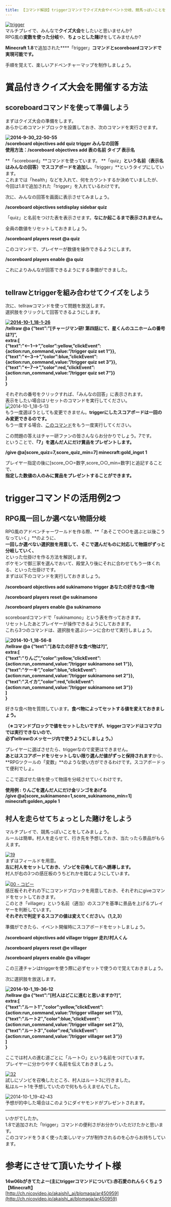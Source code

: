 ```yaml
---
title: 【コマンド解説】triggerコマンドでクイズ大会やイベント分岐、競馬っぽいことをしよう
---
```


[![trigger](https://cdn-ak.f.st-hatena.com/images/fotolife/s/sasigume/20210208/20210208135139.png)](#4/7/47fd3e1e.png "trigger")  
マルチプレイで、みんなで**クイズ大会**をしたいと思いませんか?  
RPG風の**変数を使った分岐**や、**ちょっとした賭け**をしてみませんか? 

**Minecraft 1.8**で追加された****「trigger」**コマンドとscoreboardコマンドで実現可能です。**

手順を覚えて、楽しいアドベンチャーマップを制作しましょう。 

# 賞品付きクイズ大会を開催する方法

## scoreboardコマンドを使って準備しよう

まずはクイズ大会の準備をします。  
あらかじめコマンドブロックを設置しておき、次のコマンドを実行させます。

**![2014-9-30_22-50-55](https://cdn-ak.f.st-hatena.com/images/fotolife/s/sasigume/20210208/20210208150902.jpg)  
/scoreboard objectives add quiz trigger みんなの回答  
使用方法：/scoreboard objectives add 表の名前 タイプ 表示名** 

**「scoreboard」**コマンドを使っています。
**「quiz」**という名前（表示名はみんなの回答）でスコアボードを追加し、**「trigger」**というタイプにしています。  
これまでは「health」などを入れて、何をカウントするか決めていましたが、  
今回は1.8で追加された「trigger」を入れているわけです。

次に、みんなの回答を画面に表示させてみましょう。

**/scoreboard objectives setdisplay sidebar quiz**

「quiz」と名前をつけた表を表示させます。**なにか起こるまで表示されません。**

全員の数値をリセットしておきましょう。

**/scoreboard players reset @a quiz**

このコマンドで、プレイヤーが数値を操作できるようにします。

**/scoreboard players enable @a quiz**

これによりみんなが回答できるようにする準備ができました。  
 

## tellrawとtriggerを組み合わせてクイズをしよう

次に、tellrawコマンドを使って問題を放送します。  
選択肢をクリックして回答できるようにします。

**[![2014-10-1_18-1-26](https://cdn-ak.f.st-hatena.com/images/fotolife/s/sasigume/20210208/20210208141140.jpg)](#5/a/5af62763.jpg "2014-10-1_18-1-26")  
/tellraw @a {“text”:”\[チャージマン研! 第四話にて、星くんのユニホームの番号は?\]”,  
extra:\[  
{“text”:”<—1—>”,”color”:yellow,”clickEvent”:{action:run\_command,value:”/trigger quiz set 1“}},  
{“text”:”<—3—>”,”color”:blue,”clickEvent”:{action:run\_command,value:”/trigger quiz set 3“}},  
{“text”:”<—7—>”,”color”:red,”clickEvent”:{action:run\_command,value:”/trigger quiz set 7“}}  
\]  
}**

それぞれの番号をクリックすれば、「みんなの回答」に表示されます。  
表示をしたい場合はリセットのコマンドを実行してください。  
![2014-10-1_18-5-13](https://cdn-ak.f.st-hatena.com/images/fotolife/s/sasigume/20210208/20210208151429.jpg)  
もう一度選ぼうとしても変更できません。**triggerにしたスコアボードは一回のみ変更できるのです。**  
もう一度する場合、[このコマンド](#enable_command)をもう一度実行してください。

この問題の答えはチャー研ファンの皆さんならお分かりでしょう。7です。  
ということで、**「7」を選んだ人にだけ賞品をプレゼントします。**

**/give @a\[score\_quiz=7,score\_quiz\_min=7\] minecraft:gold\_ingot 1**

プレイヤー指定の後に\[score_○○=数字,score_○○\_min=数字\]と追記することで、  
**指定した数値の人のみに賞品をプレゼントすることができます。**

# triggerコマンドの活用例2つ

## RPG風一回しか選べない物語分岐

RPG風のアドベンチャーワールドを作る際、**「あそこで○○を選ぶと以後こうなっていく」**のように、  
**一回しか選べない選択肢を用意して、そこで選んだものに対応して物語がずっと分岐していく、**  
といった仕掛けを作る方法を解説します。  
ポケモンで御三家を選んでおいて、殿堂入り後にそれに合わせてもう一体くれる、といった仕掛けです。  
まずは以下のコマンドを実行しておきましょう。

**/scoreboard objectives add sukinamono trigger あなたの好きな食べ物**

**/scoreboard players reset @e sukinamono**

**/scoreboard players enable @a sukinamono**

scoreboardコマンドで「sukinamono」という表を作っておきます。  
リセットしたあとプレイヤーが操作できるようにしておきます。  
これら3つのコマンドは、選択肢を選ぶシーンに合わせて実行しましょう。

**![2014-10-1_18-56-8](https://cdn-ak.f.st-hatena.com/images/fotolife/s/sasigume/20210208/20210208132330.jpg)  
/tellraw @a {“text”:”\[あなたの好きな食べ物は?\]”,  
extra:\[  
{“text”:”りんご”,”color”:yellow,”clickEvent”:{action:run\_command,value:”/trigger sukinamono set 1“}},  
{“text”:”ケーキ”,”color”:blue,”clickEvent”:{action:run\_command,value:”/trigger sukinamono set 2“}},  
{“text”:”スイカ”,”color”:red,”clickEvent”:{action:run\_command,value:”/trigger sukinamono set 3“}}  
\]  
}**

好きな食べ物を質問しています。**食べ物によってセットする値を変えておきましょう。**

**（※コマンドブロックで値をセットしたいですが、triggerコマンドはコマブロでは実行できないので、  
必ずtellrawのメッセージ内で使うようにしましょう。）**

プレイヤーに選ばさせたら、triggerなので変更はできません。  
**あとはスコアボードをリセットしない限り選んだ値がずっと保持されます**から、  
**RPGツクールの「変数」**のような使い方ができるわけです。スコアボードって便利でしょ。

ここで選ばせた値を使って物語を分岐させていくわけです。

**使用例 : りんごを選んだ人にだけ金リンゴをあげる  
/give @a\[score\_sukinamono=1,score\_sukinamono\_min=1\] minecraft:golden\_apple 1**

## 村人を走らせてちょっとした賭けをしよう

マルチプレイで、競馬っぽいことをしてみましょう。  
ルールは簡単。村人を走らせて、行き先を予想しておき、当たったら景品がもらえます。

[![19](https://cdn-ak.f.st-hatena.com/images/fotolife/s/sasigume/20210208/20210208144920.png)](#7/c/7ca31f86.png "19")  
まずはフィールドを用意。  
**左に村人をセットしておき、ゾンビを召喚して右へ誘導します。**  
村人が右の3つの感圧板のうちどれかを踏むようにしています。

[![00 - コピー](https://cdn-ak.f.st-hatena.com/images/fotolife/s/sasigume/20210208/20210208144103.png)](#7/4/749eb24b.png "00 - コピー")  
感圧板それぞれの下にコマンドブロックを用意しておき、それぞれにgiveコマンドをセットしておきます。  
このとき「villager」という名前（適当）のスコアを基準に景品を上げるプレイヤーを判断しています。  
**それぞれで判定するスコアの値は変えてください。（1,2,3）**

準備ができたら、イベント開催時にスコアボードをセットしましょう。

**/scoreboard objectives add villager trigger 走れ!村人くん**

**/scoreboard players reset @e villager**

**/scoreboard players enable @a villager**

この三連チャンはtriggerを使う際に必ずセットで使うので覚えておきましょう。

次に選択肢を放送します。

**![2014-10-1_19-36-12](https://cdn-ak.f.st-hatena.com/images/fotolife/s/sasigume/20210208/20210208155144.jpg)  
/tellraw @a {“text”:”\[村人はどこに進むと思いますか?\]”,  
extra:\[  
{“text”:”ルート1″,”color”:yellow,”clickEvent”:{action:run\_command,value:”/trigger villager set 1“}},  
{“text”:”ルート2″,”color”:blue,”clickEvent”:{action:run\_command,value:”/trigger villager set 2“}},  
{“text”:”ルート3″,”color”:red,”clickEvent”:{action:run\_command,value:”/trigger villager set 3“}}  
\]  
}**

ここでは村人の進む道ごとに「ルート○」という名前をつけています。  
プレイヤーに分かりやすく名前を伝えておきましょう。 

[![32](https://cdn-ak.f.st-hatena.com/images/fotolife/s/sasigume/20210208/20210208150046.png)](#8/6/8698ce4f.png "32")  
試しにゾンビを召喚したところ、村人はルート3に行きました。  
私はルート1を予想していたので何ももらえませんでした。

![2014-10-1_19-42-43](https://cdn-ak.f.st-hatena.com/images/fotolife/s/sasigume/20210208/20210208155140.jpg)  
予想が的中した場合はこのようにダイヤモンドがプレゼントされます。

---

いかがでしたか。  
1.8で追加された「trigger」コマンドの便利さがお分かりいただけたかと思います。  
このコマンドをうまく使った楽しいマップが制作されるのを心からお持ちしています。  

# 参考にさせて頂いたサイト様

**14w06bがきてたよー(主にtriggerコマンドについて):赤石愛のれんらくちょう【Minecraft】**  
[http://ch.nicovideo.jp/akaishi\_ai/blomaga/ar450959](http://ch.nicovideo.jp/akaishi_ai/blomaga/ar450959)
